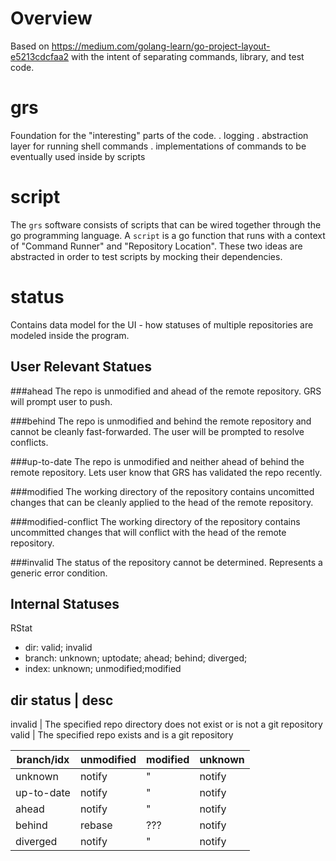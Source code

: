 # Overview
Based on https://medium.com/golang-learn/go-project-layout-e5213cdcfaa2 with the intent of
separating commands, library, and test code.

# grs
Foundation for the "interesting" parts of the code. 
. logging
. abstraction layer for running shell commands
. implementations of commands to be eventually used inside by scripts

# script
The `grs` software consists of scripts that can be wired together through the go 
programming language. A `script` is a go function that runs with a context of 
"Command Runner" and "Repository Location". These two ideas are abstracted in order to test
scripts by mocking their dependencies.

# status
Contains data model for the UI - how statuses of multiple repositories are modeled inside the
program.

## User Relevant Statues

###ahead
The repo is unmodified and ahead of the remote repository. GRS will prompt user to push.

###behind
The repo is unmodified and behind the remote repository and cannot be cleanly fast-forwarded.
The user will be prompted to resolve conflicts.

###up-to-date
The repo is unmodified and neither ahead of behind the remote repository. Lets user know that
GRS has validated the repo recently.
 
###modified
The working directory of the repository contains uncomitted changes that can be cleanly applied
to the head of the remote repository.

###modified-conflict
The working directory of the repository contains uncommitted changes that will conflict with
the head of the remote repository.

###invalid
The status of the repository cannot be determined. Represents a generic error condition.


## Internal Statuses

RStat
 - dir: valid; invalid
 - branch: unknown; uptodate; ahead; behind; diverged;
 - index: unknown; unmodified;modified

 dir status | desc
-------------------
invalid     | The specified repo directory does not exist or is not a git repository
valid       | The specified repo exists and is a git repository

 branch/idx | unmodified | modified | unknown 
------------|------------|----------|---------
unknown     | notify     | "        | notify
up-to-date  | notify     | "        | notify
ahead       | notify     | "        | notify
behind      | rebase     | ???      | notify
diverged    | notify     | "        | notify
